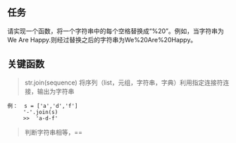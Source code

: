 ## 任务 ##
请实现一个函数，将一个字符串中的每个空格替换成“%20”。例如，当字符串为We Are Happy.则经过替换之后的字符串为We%20Are%20Happy。


## 关键函数 ##


> str.join(sequence)
>   将序列（list，元组，字符串，字典）利用指定连接符连接，输出为字符串
>   
    例：  s = ['a','d','f']
         '-'.join(s)  
         >>  'a-d-f' 


>判断字符串相等，==

